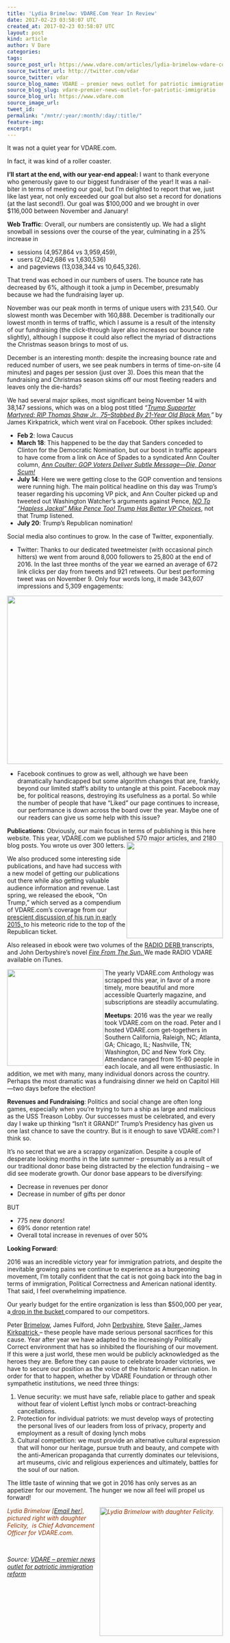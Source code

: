 ```yaml
---
title: 'Lydia Brimelow: VDARE.Com Year In Review'
date: 2017-02-23 03:58:07 UTC
created_at: 2017-02-23 03:58:07 UTC
layout: post
kind: article
author: V Dare
categories: 
tags: 
source_post_url: https://www.vdare.com/articles/lydia-brimelow-vdare-com-year-in-review
source_twitter_url: http://twitter.com/vdar
source_twitter: vdar
source_blog_name: VDARE – premier news outlet for patriotic immigration reform
source_blog_slug: vdare-premier-news-outlet-for-patriotic-immigratio
source_blog_url: https://www.vdare.com
source_image_url: 
tweet_id: 
permalink: "/mntr/:year/:month/:day/:title/"
feature-img: 
excerpt: 
---
```

<div class="pf-content"><p>It was not a quiet year for VDARE.com.</p>
<p>In fact, it was kind of a roller coaster.</p>
<p><strong>I’ll start at the end, with our year-end appeal: </strong>I want to thank everyone who generously gave to our biggest fundraiser of the year! It was a nail-biter in terms of meeting our goal, but I’m delighted to report that we, just like last year, not only exceeded our goal but also set a record for donations (at the last second!). Our goal was $100,000 and we brought in over $116,000 between November and January!</p>
<p><strong>Web Traffic</strong>: Overall, our numbers are consistently up. We had a slight snowball in sessions over the course of the year, culminating in a 25% increase in</p>
<ul>
<li>sessions (4,957,864 vs 3,959,459),</li>
<li>users (2,042,686 vs 1,630,536)</li>
<li>and pageviews (13,038,344 vs 10,645,326).</li>
</ul>
<p>That trend was echoed in our numbers of users. The bounce rate has decreased by 6%, although it took a jump in December, presumably because we had the fundraising layer up.</p>
<p>November was our peak month in terms of unique users with 231,540. Our slowest month was December with 160,888. December is traditionally our lowest month in terms of traffic, which I assume is a result of the intensity of our fundraising (the click-through layer also increases our bounce rate slightly), although I suppose it could also reflect the myriad of distractions the Christmas season brings to most of us.</p>
<p>December is an interesting month: despite the increasing bounce rate and reduced number of users, we see peak numbers in terms of time-on-site (4 minutes) and pages per session (just over 3). Does this mean that the fundraising and Christmas season skims off our most fleeting readers and leaves only the die-hards?</p>
<p>We had several major spikes, most significant being November 14 with 38,147 sessions, which was on a blog post titled <em>“<a href="http://www.vdare.com/posts/trump-supporter-martyred-rip-thomas-shaw-jr-75-stabbed-by-21-year-old-black-man">Trump Supporter Martyred: RIP Thomas Shaw Jr., 75–Stabbed By 21-Year Old Black Man</a>,”</em> by James Kirkpatrick, which went viral on Facebook. Other spikes included:</p>
<ul>
<li><strong>Feb 2</strong>: Iowa Caucus</li>
<li><strong>March 18</strong>: This happened to be the day that Sanders conceded to Clinton for the Democratic Nomination, but our boost in traffic appears to have come from a link on Ace of Spades to a syndicated Ann Coulter column, <a href="http://www.vdare.com/articles/ann-coulter-gop-voters-deliver-subtle-message-die-donor-scum"><em>Ann Coulter: GOP Voters Deliver Subtle Message—Die, Donor Scum!</em></a></li>
<li><strong>July 14</strong>: Here we were getting close to the GOP convention and tensions were running high. The main political headline on this day was Trump’s teaser regarding his upcoming VP pick, and Ann Coulter picked up and tweeted out Washington Watcher’s arguments against Pence, <a href="http://www.vdare.com/articles/no-to-hapless-jackal-mike-pence-too-trump-has-better-vp-choices"><em>NO To “Hapless Jackal” Mike Pence Too! Trump Has Better VP Choices</em></a>, not that Trump listened.</li>
<li><strong>July 20</strong>: Trump’s Republican nomination!</li>
</ul>
<p>Social media also continues to grow. In the case of Twitter, exponentially.</p>
<ul>
<li>Twitter: Thanks to our dedicated tweetmeister (with occasional pinch hitters) we went from around 8,000 followers to 25,800 at the end of 2016. In the last three months of the year we earned an average of 672 link clicks per day from tweets and 921 retweets. Our best performing tweet was on November 9. Only four words long, it made 343,607 impressions and 5,309 engagements:</li>
</ul>
<p><a href="https://www.facebook.com/OfficialAnnCoulter/posts/1013039535472527"><img class="aligncenter size-full wp-image-107824" title="" src="https://s3-us-west-2.amazonaws.com/vdare-live/wp-content/uploads/2017/02/22225331/gohome.png" alt="" width="683" height="392"></a></p>
<ul>
<li>Facebook continues to grow as well, although we have been dramatically handicapped but some algorithm changes that are, frankly, beyond our limited staff’s ability to untangle at this point. Facebook may be, for political reasons, destroying its usefulness as a portal. So while the number of people that have “Liked” our page continues to increase, our performance is down across the board over the year. Maybe one of our readers can give us some help with this issue?</li>
</ul>
<p><strong>Publications</strong>: Obviously, our main focus in terms of publishing is this here website. This year, VDARE.com we published 570 major articles, and 2180 blog posts. You wrote us over 300 letters.<img src="https://s3-us-west-2.amazonaws.com/vdare-live/wp-content/uploads/2016/07/07052215/vdare-ontrump-cover-small.jpg" width="225" align="right"></p>
<p>We also produced some interesting side publications, and have had success with a new model of getting our publications out there while also getting valuable audience information and revenue. Last spring, we released the ebook, “On Trump,” which served as a compendium of VDARE.com’s coverage from our <a href="http://www.vdare.com/articles/for-better-or-worse-donald-trump-may-be-the-only-immigration-patriot-running-for-president">prescient discussion of his run in early 2015, </a>to his meteoric ride to the top of the Republican ticket.</p><div id="57966237cc52c74a5e1363c4" class="vdb_player vdb_57966237cc52c74a5e1363c456bcd17ce4b018167fea5539">    </div>
<p>Also released in ebook were two volumes of the <a href="http://www.vdare.com/radios">RADIO DERB </a>transcripts, and John Derbyshire’s novel <a href="https://www.amazon.com/Fire-Sun-John-Derbyshire-ebook/dp/B00785HJSQ"><em>Fire From The Sun</em>. </a>We made RADIO VDARE available on iTunes.</p>
<p><img src="https://images-na.ssl-images-amazon.com/images/I/51MK-Eh-ZlL._SY346_.jpg" width="225" align="left">The yearly VDARE.com Anthology was scrapped this year, in favor of a more timely, more beautiful and more accessible Quarterly magazine, and subscriptions are steadily accumulating.</p>
<p><strong>Meetups</strong>: 2016 was the year we really took VDARE.com on the road. Peter and I hosted VDARE.com get-togethers in Southern California, Raleigh, NC; Atlanta, GA; Chicago, IL; Nashville, TN; Washington, DC and New York City. Attendance ranged from 15-80 people in each locale, and all were enthusiastic. In addition, we met with many, many individual donors across the country. Perhaps the most dramatic was a fundraising dinner we held on Capitol Hill—two days before the election!</p>
<p><strong>Revenues and Fundraising</strong>: Politics and social change are often long games, especially when you’re trying to turn a ship as large and malicious as the USS Treason Lobby. Our successes must be celebrated, and every day I wake up thinking “Isn’t it GRAND!” Trump’s Presidency has given us one last chance to save the country. But is it enough to save VDARE.com? I think so.</p>
<p>It’s no secret that we are a scrappy organization. Despite a couple of desperate looking months in the late summer – presumably as a result of our traditional donor base being distracted by the election fundraising – we did see moderate growth. Our donor base appears to be diversifying:</p>
<ul>
<li>Decrease in revenues per donor</li>
<li>Decrease in number of gifts per donor</li>
</ul>
<p>BUT</p>
<ul>
<li>775 new donors!</li>
<li>69% donor retention rate!</li>
<li>Overall total increase in revenues of over 50%</li>
</ul>
<p><strong>Looking Forward</strong>:</p>
<p>2016 was an incredible victory year for immigration patriots, and despite the inevitable growing pains we continue to experience as a burgeoning movement, I’m totally confident that the cat is not going back into the bag in terms of immigration, Political Correctness and American national identity. That said, I feel overwhelming impatience.</p>
<p>Our yearly budget for the entire organization is less than $500,000 per year, a<a href="http://www.vdare.com/articles/the-fulford-file-christmas-appeal-for-starving-vdarecom-workers"> drop in the bucket </a>compared to our competitors.</p>
<p>Peter <a href="http://www.vdare.com/users/peter-brimelow">Brimelow</a>, James Fulford, John <a href="http://www.vdare.com/users/john-derbyshire">Derbyshire</a>, Steve <a href="http://www.vdare.com/users/steve-sailer">Sailer, </a>James <a href="http://www.vdare.com/users/jason-kirkpatrick">Kirkpatrick </a>– these people have made serious personal sacrifices for this cause. Year after year we have adapted to the increasingly Politically Correct environment that has so inhibited the flourishing of our movement. If this were a just world, these men would be publicly acknowledged as the heroes they are. Before they can pause to celebrate broader victories, we have to secure our position as the voice of the historic American nation. In order for that to happen, whether by VDARE Foundation or through other sympathetic institutions, we need three things:</p>
<ol>
<li>Venue security: we must have safe, reliable place to gather and speak without fear of violent Leftist lynch mobs or contract-breaching cancellations.</li>
<li>Protection for individual patriots: we must develop ways of protecting the personal lives of our leaders from loss of privacy, property and employment as a result of doxing lynch mobs</li>
<li>Cultural competition: we must provide an alternative cultural expression that will honor our heritage, pursue truth and beauty, and compete with the anti-American propaganda that currently dominates our televisions, art museums, civic and religious experiences and ultimately, battles for the soul of our nation.</li>
</ol>
<p>The little taste of winning that we got in 2016 has only serves as an appetizer for our movement. The hunger we now all feel will propel us forward!</p>
<p><span style="color: #993300;"><em><img class="alignright wp-image-105583 size-medium" title="" src="https://s3-us-west-2.amazonaws.com/vdare-live/wp-content/uploads/2017/01/24155716/Lydia-and-Felicity-Picture-288x300.jpg" alt="Lydia Brimelow with daughter Felicity." width="288" height="300" align="right"></em></span></p>
<p><span style="color: #993300;"><em>Lydia Brimelow [<a href="mailto:lbrimelow@vdare.com">Email her</a>], pictured right with daughter Felicity,  is Chief Advancement Officer for VDARE.com.</em></span></p>
<p> </p>
</div><div class="">
    <i>Source: <a href="https://www.vdare.com">VDARE – premier news outlet for patriotic immigration reform</a></i>
</div>

